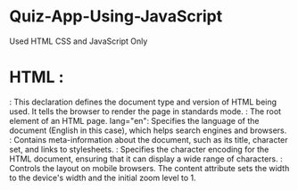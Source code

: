 
# Quiz-App-Using-JavaScript
Used HTML CSS and JavaScript Only

# HTML :
<!DOCTYPE html>: This declaration defines the document type and version of HTML being used. It tells the browser to render the page in standards mode.
<html>: The root element of an HTML page.
lang="en": Specifies the language of the document (English in this case), which helps search engines and browsers.
<head>: Contains meta-information about the document, such as its title, character set, and links to stylesheets.
<meta charset="UTF-8">: Specifies the character encoding for the HTML document, ensuring that it can display a wide range of characters.
<meta name="viewport">: Controls the layout on mobile browsers. The content attribute sets the width to the device's width and the initial zoom level to 1.
<title>: Sets the title of the document, which appears in the browser tab.
<style>: Contains CSS styles for the document.
@import: Imports a font from Google Fonts, specifically the "Roboto" font in various weights.
<link>: Links to an external CSS file (style.css) for additional styling.
<body>: Contains the content of the document that is displayed in the browser.
<div class="main">: A division element with a class of "main" used for styling and layout purposes.
html
<div id="box">: A division element with an ID of "box", which can be targeted with CSS or JavaScript.
<h2>: A heading element, indicating a level 2 heading. The ID "quesBox" can be used for styling or scripting.
<div class="row">: A division element with a class of "row", likely used for layout purposes.
<input>: An input element for user interaction.
class="options": Class for styling.
id="option1": Unique identifier for the input.
type="radio": Specifies that this input is a radio button.
value="a": The value submitted if this option is selected.
name="option": Groups radio buttons so that only one can be selected at a time.
<label>: Associates a text label with the radio button. The for attribute links it to the corresponding input by ID.
The same structure is repeated for options 2, 3, and 4.
<button>: A clickable button.
class="btn": Class for styling.
onclick="submitQuiz()": JavaScript function that is called when the button is clicked.


# CSS :
# *: The universal selector applies styles to all elements on the page.
padding: 0;: Resets the default padding of all elements to zero.
margin: 0;: Resets the default margin of all elements to zero.
box-sizing: border-box;: Changes the box model so that padding and border are included in the element's total width and height, making layout calculations easier.

body: Targets the <body> element.
background-color: rgb(20, 198, 218);: Sets the background color of the body to a light blue shade using RGB values.
font-family: 'Roboto', sans-serif;: Sets the font of the body text to 'Roboto', with a fallback to a generic sans-serif font if 'Roboto' is unavailable.

.head1: A class selector targeting elements with the class "head1".
padding-bottom: 55px;: Adds 55 pixels of padding to the bottom of the element.
font-size: 91px;: Sets the font size to 91 pixels, making it very large.
color: rgba(160, 173, 78, 0.6);: Sets the text color using RGBA, where the last value (0.6) represents the opacity (60% opaque).

.main: A class selector for the main container.
width: 100%;: Sets the width to 100% of the parent element.
height: 100vh;: Sets the height to 100% of the viewport height, making it full-screen.
display: flex;: Enables flexbox layout for the container.
justify-content: center;: Centers child elements horizontally.
align-items: center;: Centers child elements vertically.
flex-direction: column;: Arranges child elements in a column layout.
background-color: rgb(27, 99, 84);: Sets the background color to a dark greenish shade.

#box: An ID selector targeting the element with the ID "box".
width: 40%;: Sets the width to 40% of the parent element.
/* height: 340px; */: A commented-out line that suggests a fixed height of 340 pixels, which is currently not applied.
padding: 15px;: Adds 15 pixels of padding inside the box.
box-shadow: 0px 0px 5px grey;: Adds a subtle shadow effect around the box, giving it a lifted appearance.
background-color: rgb(255, 255, 255, 0.7);: Sets the background color to white with 70% opacity, allowing some background color to show through.
border-radius: 5px;: Rounds the corners of the box with a radius of 5 pixels.


JAVASCRIPT : 
const questions: Declares a constant variable named questions that holds an array of question objects.
Each object contains:
que: The question text.
a, b, c, d: Possible answer options.
correct: The correct answer's identifier (e.g., "a").

let index = 0;: Initializes the current question index to 0.
let total = questions.length;: Stores the total number of questions.
let right = 0, wrong = 0;: Initializes counters for correct and incorrect answers.

const quesBox: Selects the HTML element with the ID quesBox to display the current question.
const optionInputs: Selects all input elements with the class options (the radio buttons for answers).
javascript

const laodQuestion = () => { ... }: Defines a function to load the current question.
if (index == total) { return endQuiz(); }: Checks if all questions have been answered; if so, it calls endQuiz().
reset();: Calls the reset function to clear previous selections.
const data = questions[index];: Retrieves the current question data.
quesBox.innerText = ...: Updates the question display.
optionInputs[n].nextElementSibling.innerText = data.a;: Sets the text of the corresponding answer options.

const submitQuiz = () => { ... }: Defines a function to handle quiz submission.
const ans = getAnswer();: Calls getAnswer() to retrieve the selected answer.
if (ans === data.correct) { right++; }: Increments the correct answer counter if the answer is correct.
index++;: Moves to the next question.
laodQuestion();: Loads the next question.

const getAnswer = () => { ... }: Defines a function to get the selected answer.
optionInputs.forEach((input) => { ... });: Iterates through each radio button.
if (input.checked) { answer = input.value; }: Checks if the radio button is selected and assigns its value to answer.
return answer;: Returns

